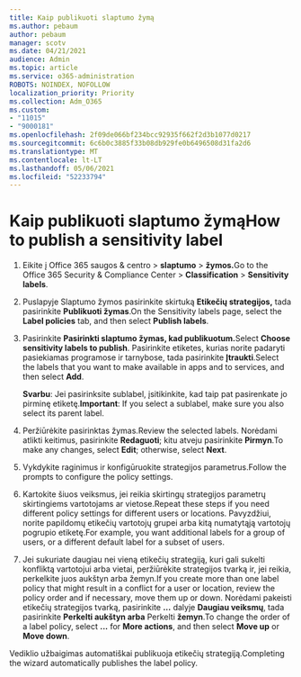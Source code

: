 ```yaml
---
title: Kaip publikuoti slaptumo žymą
ms.author: pebaum
author: pebaum
manager: scotv
ms.date: 04/21/2021
audience: Admin
ms.topic: article
ms.service: o365-administration
ROBOTS: NOINDEX, NOFOLLOW
localization_priority: Priority
ms.collection: Adm_O365
ms.custom:
- "11015"
- "9000181"
ms.openlocfilehash: 2f09de066bf234bcc92935f662f2d3b1077d0217
ms.sourcegitcommit: 6c6b0c3885f33b08db929fe0b6496508d31fa2d6
ms.translationtype: MT
ms.contentlocale: lt-LT
ms.lasthandoff: 05/06/2021
ms.locfileid: "52233794"
---
```

# <a name="how-to-publish-a-sensitivity-label"></a><span data-ttu-id="a9d21-102">Kaip publikuoti slaptumo žymą</span><span class="sxs-lookup"><span data-stu-id="a9d21-102">How to publish a sensitivity label</span></span>

1. <span data-ttu-id="a9d21-103">Eikite į Office 365 saugos & centro > **slaptumo**  >  **žymos.**</span><span class="sxs-lookup"><span data-stu-id="a9d21-103">Go to the Office 365 Security & Compliance Center > **Classification** > **Sensitivity labels**.</span></span>

1. <span data-ttu-id="a9d21-104">Puslapyje Slaptumo žymos pasirinkite skirtuką **Etikečių strategijos,** tada pasirinkite **Publikuoti žymas**.</span><span class="sxs-lookup"><span data-stu-id="a9d21-104">On the Sensitivity labels page, select the **Label policies** tab, and then select **Publish labels**.</span></span>

1. <span data-ttu-id="a9d21-105">Pasirinkite **Pasirinkti slaptumo žymas, kad publikuotum.**</span><span class="sxs-lookup"><span data-stu-id="a9d21-105">Select **Choose sensitivity labels to publish**.</span></span> <span data-ttu-id="a9d21-106">Pasirinkite etiketes, kurias norite padaryti pasiekiamas programose ir tarnybose, tada pasirinkite **Įtraukti**.</span><span class="sxs-lookup"><span data-stu-id="a9d21-106">Select the labels that you want to make available in apps and to services, and then select **Add**.</span></span>

    <span data-ttu-id="a9d21-107">**Svarbu**: Jei pasirinksite sublabel, įsitikinkite, kad taip pat pasirenkate jo pirminę etiketę.</span><span class="sxs-lookup"><span data-stu-id="a9d21-107">**Important**: If you select a sublabel, make sure you also select its parent label.</span></span>

1. <span data-ttu-id="a9d21-108">Peržiūrėkite pasirinktas žymas.</span><span class="sxs-lookup"><span data-stu-id="a9d21-108">Review the selected labels.</span></span> <span data-ttu-id="a9d21-109">Norėdami atlikti keitimus, pasirinkite **Redaguoti**; kitu atveju pasirinkite **Pirmyn**.</span><span class="sxs-lookup"><span data-stu-id="a9d21-109">To make any changes, select **Edit**; otherwise, select **Next**.</span></span>

1. <span data-ttu-id="a9d21-110">Vykdykite raginimus ir konfigūruokite strategijos parametrus.</span><span class="sxs-lookup"><span data-stu-id="a9d21-110">Follow the prompts to configure the policy settings.</span></span>

1. <span data-ttu-id="a9d21-111">Kartokite šiuos veiksmus, jei reikia skirtingų strategijos parametrų skirtingiems vartotojams ar vietose.</span><span class="sxs-lookup"><span data-stu-id="a9d21-111">Repeat these steps if you need different policy settings for different users or locations.</span></span> <span data-ttu-id="a9d21-112">Pavyzdžiui, norite papildomų etikečių vartotojų grupei arba kitą numatytąją vartotojų pogrupio etiketę.</span><span class="sxs-lookup"><span data-stu-id="a9d21-112">For example, you want additional labels for a group of users, or a different default label for a subset of users.</span></span>

1. <span data-ttu-id="a9d21-113">Jei sukuriate daugiau nei vieną etikečių strategiją, kuri gali sukelti konfliktą vartotojui arba vietai, peržiūrėkite strategijos tvarką ir, jei reikia, perkelkite juos aukštyn arba žemyn.</span><span class="sxs-lookup"><span data-stu-id="a9d21-113">If you create more than one label policy that might result in a conflict for a user or location, review the policy order and if necessary, move them up or down.</span></span> <span data-ttu-id="a9d21-114">Norėdami pakeisti etikečių strategijos tvarką, pasirinkite **...** dalyje **Daugiau veiksmų**, tada pasirinkite **Perkelti aukštyn arba** Perkelti **žemyn**.</span><span class="sxs-lookup"><span data-stu-id="a9d21-114">To change the order of a label policy, select **...** for **More actions**, and then select **Move up** or **Move down**.</span></span>

<span data-ttu-id="a9d21-115">Vediklio užbaigimas automatiškai publikuoja etikečių strategiją.</span><span class="sxs-lookup"><span data-stu-id="a9d21-115">Completing the wizard automatically publishes the label policy.</span></span>